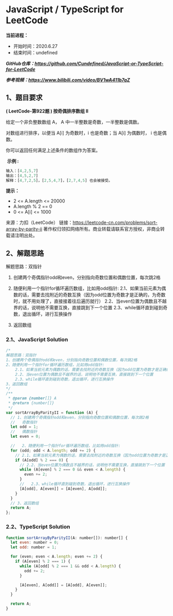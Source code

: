 ﻿# JavaScript / TypeScript for LeetCode 
**当前进程：**

 - 开始时间：2020.6.27 
 - 结束时间：undefined

***GitHub仓库：https://github.com/Cundefined/JavaScript-or-TypeScript-for-LeetCode***

***参考视频：https://www.bilibili.com/video/BV1wA411b7qZ***

## 1、题目要求
**( LeetCode-第922题 )  按奇偶排序数组 II**
     
给定一个非负整数数组 A， A 中一半整数是奇数，一半整数是偶数。

对数组进行排序，以便当 A[i] 为奇数时，i 也是奇数；当 A[i] 为偶数时， i 也是偶数。

你可以返回任何满足上述条件的数组作为答案。




​	  **示例 :**

```javascript
输入：[4,2,5,7]
输出：[4,5,2,7]
解释：[4,7,2,5]，[2,5,4,7]，[2,7,4,5] 也会被接受。
```
**提示：**

 - 2 <= A.length <= 20000 
 - A.length % 2 == 0
 -  0 <= A[i] <= 1000

来源：力扣（LeetCode）
链接：https://leetcode-cn.com/problems/sort-array-by-parity-ii
著作权归领扣网络所有。商业转载请联系官方授权，非商业转载请注明出处。

## 2、解题思路
解题思路：双指针
 1. 创建两个奇偶指针odd和even，分别指向奇数位置和偶数位置，每次跳2格
 

 2. 随便利用一个指针for循环遍历数组，比如用odd指针:
 	2.1、如果当前元素为偶数的话，需要去找附近的奇数互换（因为odd位置为奇数才是正确的，为奇数时，就不用处理了，直接接着往后遍历就行）
    2.2、当even位置为偶数且不越界的话，说明他不需要互换，直接跳到下一个位置
    2.3、while循环直到碰到奇数，退出循环，进行互换操作
 3. 返回数组
 	
### 2.1、JavaScript Solution

```javascript
/*
解题思路：双指针
1、创建两个奇偶指针odd和even，分别指向奇数位置和偶数位置，每次跳2格
2、随便利用一个指针for循环遍历数组，比如用odd指针:
    2.1、如果当前元素为偶数的话，需要去找附近的奇数互换（因为odd位置为奇数才是正确的，为奇数时，就不用处理了，直接接着往后遍历就行）
    2.2、当even位置为偶数且不越界的话，说明他不需要互换，直接跳到下一个位置
    2.3、while循环直到碰到奇数，退出循环，进行互换操作
3、返回数组
*/
/**
 * @param {number[]} A
 * @return {number[]}
 */
var sortArrayByParityII = function (A) {
  // 1、创建两个奇偶指针odd和even，分别指向奇数位置和偶数位置，每次跳2格
  //   奇数指针
  let odd = 1;
  //   偶数指针
  let even = 0;

  //   2、随便利用一个指针for循环遍历数组，比如用odd指针:
  for (odd; odd < A.length; odd += 2) {
    // 2.1、如果当前元素为偶数的话，需要去找附近的奇数互换（因为odd位置为奇数才是正确的，为奇数时，就不用处理了，直接接着往后遍历就行）
    if (A[odd] % 2 === 0) {
      // 2.2、当even位置为偶数且不越界的话，说明他不需要互换，直接跳到下一个位置
      while (A[even] % 2 === 0 && even < A.length) {
        even += 2;
      }
      //   2.3、while循环直到碰到奇数，退出循环，进行互换操作
      [A[odd], A[even]] = [A[even], A[odd]];
    }
  }
  // 3、返回数组
  return A;
};
```


### 2.2、TypeScript Solution

```javascript
function sortArrayByParityII(A: number[]): number[] {
  let even: number = 0;
  let odd: number = 1;

  for (even; even < A.length; even += 2) {
    if (A[even] % 2 === 1) {
      while (A[odd] % 2 === 1 && odd < A.length) {
        odd += 2;
      }

      [A[even], A[odd]] = [A[odd], A[even]];
    }
  }

  return A;
}

```

